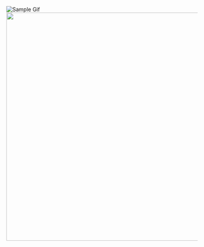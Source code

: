 ![Sample Gif]()
<img src="https://media.giphy.com/media/j9ATrKefShmVsUA6OJ/giphy.gif" width="1920" height="600">
